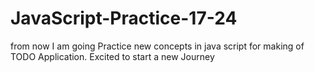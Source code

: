 # JavaScript-Practice-17-24
from now I am going Practice new concepts in java script for making of TODO Application. Excited to start a new Journey
